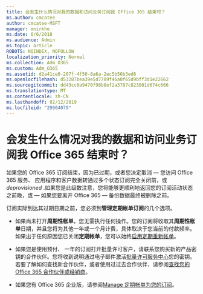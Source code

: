 ```yaml
---
title: 会发生什么情况对我的数据和访问业务订阅我 Office 365 结束时？
ms.author: cmcatee
author: cmcatee-MSFT
manager: mnirkhe
ms.date: 6/6/2018
ms.audience: Admin
ms.topic: article
ROBOTS: NOINDEX, NOFOLLOW
localization_priority: Normal
ms.collection: Adm_O365
ms.custom: Adm_O365
ms.assetid: d2a41ce0-207f-4f50-8a6a-2ec5b56b3ed6
ms.openlocfilehash: d53287bea39e5d7789f46a0f65d9bff3d1e22662
ms.sourcegitcommit: dd43cc0a9470f98b8ef2a3787c823801d674c666
ms.translationtype: MT
ms.contentlocale: zh-CN
ms.lasthandoff: 02/12/2019
ms.locfileid: "29904079"
---
```

# <a name="what-happens-to-my-data-and-access-when-my-office-365-for-business-subscription-ends"></a>会发生什么情况对我的数据和访问业务订阅我 Office 365 结束时？

如果您的 Office 365 订阅结束，因为已过期，或者您决定取消 — 您访问 Office 365 服务、 应用程序和客户数据转通过多个状态订阅完全关闭前，或*deprovisioned* .如果您是此级数注意，您将能够更顺利地返回您的订阅活动状态之前晚，或 — 如果您要离开 Office 365 — 备份数据最终被删除之前。 
  
订阅实际到达其过期日期之前，您必须到**管理定期帐单订阅**的几个选项。 
  
- 如果尚未打开**周期性帐单**，您无需执行任何操作。您的订阅将收取其**周期性帐单**日期，并且您将为其他一年或一个月计费，具体取决于您当前的付款频率。如果出于任何原因您已关闭**定期帐单**，您可以始终[启用定期重新帐单](https://support.office.com/article/8d83b530-f4ca-47f6-a666-e5791cbacc7e)。
    
- 如果您是使用预付、 一年的订阅打开批量许可客户，请联系您购买新的产品密钥的合作伙伴。您将收到说明通过电子邮件激活[批量许可服务中心](https://go.microsoft.com/fwlink/p/?LinkID=282016)您的密钥。若要了解如何查找新合作伙伴，或者使用过过去合作伙伴，请参阅[查找您的 Office 365 合作伙伴或经销商](https://support.office.com/article/b6c18a9b-2aed-4c84-9d75-af709160258c)。
    
- 如果您有 Office 365 企业版，请参阅[Manage 定期帐单为您的订阅](https://support.office.com/article/8d83b530-f4ca-47f6-a666-e5791cbacc7e)。
    

